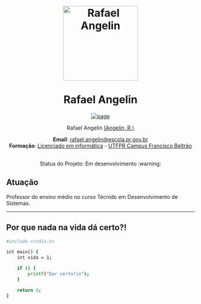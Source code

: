 <h1 align="center">
  <br>
    <img src="https://raw.githubusercontent.com/RafaAngelin/html/main/perfil.png" alt="Rafael Angelin" width="200"></a>
<br> <br>
Rafael Angelin

</h1>
<p align="center">
  <a href="https://github.com/RafaAngelin">
    <img src="https://img.shields.io/badge/Follow-My%20Page-blue" alt="page">
  </a> 
</p>
 
<p align="center">
Rafael Angelin <a href="https://rafaelangelin.com.br" target="_blank">(Angelin, R.)</a>
</p>

<p align="center">
<b>Email</b>: <a href="mailto:rafael.angelin@escola.pr.gov.br" target="_blank">rafael.angelin@escola.pr.gov.br</a> <br>
<b>Formação</b>: <a href="https://portal.utfpr.edu.br/cursos/graduacao/licenciatura/licenciatura-em-informatica" target="_blank">Licenciado em informática</a>
-
<a href="https://portal.utfpr.edu.br/campus/franciscobeltrao" target="_blank">UTFPR Campus Francisco Beltrão</a> <br>
</p>

<p align="center">
<br>
Status do Projeto: Em desenvolvimento :warning:
</p>

<h2>Atuação</h2>
Professor do ensino médio no curso Técnido em Desenvolvimento de Sistemas.

<hr>

<h2>Por que nada na vida dá certo?!</h2>

```bash
#include <stdio.h>

int main() {
    int vida = 1;

    if () {
        printf("Dar certo!\n");
    }

    return 0;
}
```
